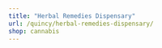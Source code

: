 ```yaml
---
title: "Herbal Remedies Dispensary"
url: /quincy/herbal-remedies-dispensary/
shop: cannabis
---
```

